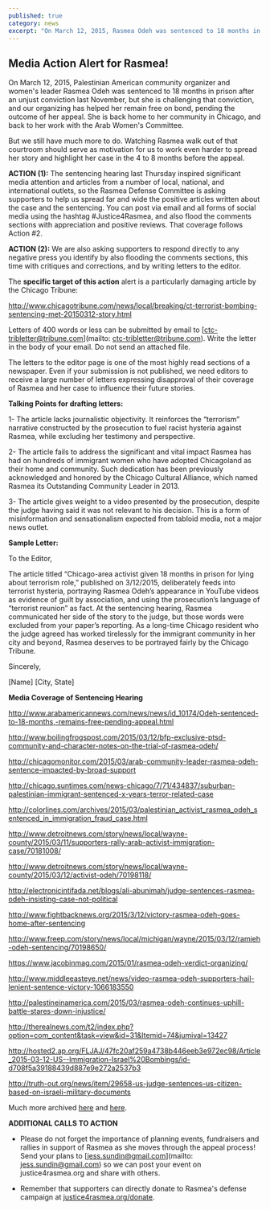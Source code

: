 ```yaml
---
published: true
category: news
excerpt: "On March 12, 2015, Rasmea Odeh was sentenced to 18 months in prison after an unjust conviction last November, but she is challenging that conviction, and our organizing has helped her remain free on bond, pending the outcome of her appeal. Help spread her story and highlight her case in the 4 to 8 months before the appeal."
---
```


## Media Action Alert for Rasmea!

On March 12, 2015, Palestinian American community organizer and women's leader Rasmea Odeh was sentenced to 18 months in prison after an unjust conviction last November, but she is challenging that conviction, and our organizing has helped her remain free on bond, pending the outcome of her appeal. She is back home to her community in Chicago, and back to her work with the Arab Women's Committee.  

But we still have much more to do. Watching Rasmea walk out of that courtroom should serve as motivation for us to work even harder to spread her story and highlight her case in the 4 to 8 months before the appeal.

**ACTION (1):**
The sentencing hearing last Thursday inspired significant media attention and articles from a number of local, national, and international outlets, so the Rasmea Defense Committee is asking supporters to help us spread far and wide the positive articles written about the case and the sentencing. You can post via email and all forms of social media using the hashtag #Justice4Rasmea, and also flood the comments sections with appreciation and positive reviews. That coverage follows Action #2.

**ACTION (2):**
We are also asking supporters to respond directly to any negative press you identify by also flooding the comments sections, this time with critiques and corrections, and by writing letters to the editor. 

The **specific target of this action** alert is a particularly damaging article by the Chicago Tribune:

http://www.chicagotribune.com/news/local/breaking/ct-terrorist-bombing-sentencing-met-20150312-story.html

Letters of 400 words or less can be submitted by email to [ctc-tribletter@tribune.com](mailto: ctc-tribletter@tribune.com). Write the letter in the body of your email. Do not send an attached file.

The letters to the editor page is one of the most highly read sections of a newspaper. Even if your submission is not published, we need editors to receive a large number of letters expressing disapproval of their coverage of Rasmea and her case to influence their future stories.

**Talking Points for drafting letters:**

1- The article lacks journalistic objectivity. It reinforces the “terrorism” narrative constructed by the prosecution to fuel racist hysteria against Rasmea, while excluding her testimony and perspective.

2- The article fails to address the significant and vital impact Rasmea has had on hundreds of immigrant women who have adopted Chicagoland as their home and community. Such dedication has been previously acknowledged and honored by the Chicago Cultural Alliance, which named Rasmea its Outstanding Community Leader in 2013.

3- The article gives weight to a video presented by the prosecution, despite the judge having said it was not relevant to his decision. This is a form of misinformation and sensationalism expected from tabloid media, not a major news outlet.

**Sample Letter:**

To the Editor,

The article titled “Chicago-area activist given 18 months in prison for lying about terrorism role,” published on 3/12/2015, deliberately feeds into terrorist hysteria, portraying Rasmea Odeh’s appearance in YouTube videos as evidence of guilt by association, and using the prosecution’s language of “terrorist reunion” as fact. At the sentencing hearing, Rasmea communicated her side of the story to the judge, but those words were excluded from your paper’s reporting.  As a long-time Chicago resident who the judge agreed has worked tirelessly for the immigrant community in her city and beyond, Rasmea deserves to be portrayed fairly by the Chicago Tribune.

Sincerely,

[Name]
[City, State]

**Media Coverage of Sentencing Hearing**

http://www.arabamericannews.com/news/news/id_10174/Odeh-sentenced-to-18-months,-remains-free-pending-appeal.html

http://www.boilingfrogspost.com/2015/03/12/bfp-exclusive-ptsd-community-and-character-notes-on-the-trial-of-rasmea-odeh/

http://chicagomonitor.com/2015/03/arab-community-leader-rasmea-odeh-sentence-impacted-by-broad-support

http://chicago.suntimes.com/news-chicago/7/71/434837/suburban-palestinian-immigrant-sentenced-x-years-terror-related-case

http://colorlines.com/archives/2015/03/palestinian_activist_rasmea_odeh_sentenced_in_immigration_fraud_case.html

http://www.detroitnews.com/story/news/local/wayne-county/2015/03/11/supporters-rally-arab-activist-immigration-case/70181008/

http://www.detroitnews.com/story/news/local/wayne-county/2015/03/12/activist-odeh/70198118/

http://electronicintifada.net/blogs/ali-abunimah/judge-sentences-rasmea-odeh-insisting-case-not-political

http://www.fightbacknews.org/2015/3/12/victory-rasmea-odeh-goes-home-after-sentencing

http://www.freep.com/story/news/local/michigan/wayne/2015/03/12/ramieh-odeh-sentencing/70198650/

https://www.jacobinmag.com/2015/01/rasmea-odeh-verdict-organizing/

http://www.middleeasteye.net/news/video-rasmea-odeh-supporters-hail-lenient-sentence-victory-1066183550

http://palestineinamerica.com/2015/03/rasmea-odeh-continues-uphill-battle-stares-down-injustice/

http://therealnews.com/t2/index.php?option=com_content&task=view&id=31&Itemid=74&jumival=13427

http://hosted2.ap.org/FLJAJ/47fc20af259a4738b446eeb3e972ec98/Article_2015-03-12-US--Immigration-Israel%20Bombings/id-d708f5a39188439d887e9e272a2537b3

http://truth-out.org/news/item/29658-us-judge-sentences-us-citizen-based-on-israeli-military-documents

Much more archived [here](http://justice4rasmea.org/press/) and [here](http://www.stopfbi.net/about/press-coverage).

**ADDITIONAL CALLS TO ACTION**
- Please do not forget the importance of planning events, fundraisers and rallies in support of Rasmea as she moves through the appeal process! Send your plans to [jess.sundin@gmail.com](mailto: jess.sundin@gmail.com) so we can post your event on justice4rasmea.org and share with others.

- Remember that supporters can directly donate to Rasmea's defense campaign at [justice4rasmea.org/donate](justice4rasmea.org/donate).